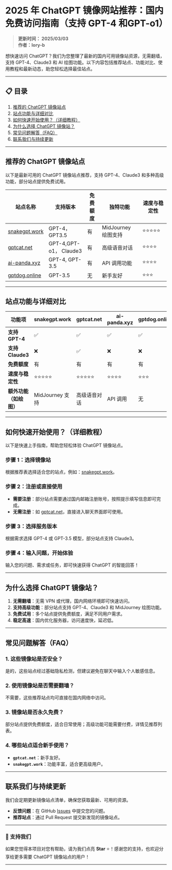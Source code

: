 # 2025 年 ChatGPT 镜像网站推荐：国内免费访问指南（支持 GPT-4 和GPT-o1）

> **更新时间： 2025/03/03**  
> **作者：lory-b**  


想快速访问 ChatGPT？我们为您整理了最新的国内可用镜像站资源，无需翻墙，支持 GPT-4、Claude3 和 AI 绘图功能。以下内容包括推荐站点、功能对比、使用教程和最新动态，助您轻松选择最佳站点。

---

## 📋 目录
1. [推荐的 ChatGPT 镜像站点](#推荐的-chatgpt-镜像站点)
2. [站点功能与详细对比](#站点功能与详细对比)
3. [如何快速开始使用？（详细教程）](#如何快速开始使用详细教程)
4. [为什么选择 ChatGPT 镜像站？](#为什么选择-chatgpt-镜像站)
5. [常见问题解答（FAQ）](#常见问题解答faq)
6. [联系我们与持续更新](#联系我们与持续更新)

---

## 推荐的 ChatGPT 镜像站点

以下是最新可用的 ChatGPT 镜像站点推荐，支持 GPT-4、Claude3 和多种高级功能，部分站点提供免费试用。

| **站点名称**       | **支持版本**         | **免费额度** | **独特功能**         | **速度与稳定性** |
|--------------------|---------------------|-------------|---------------------|-----------------|
| [snakegpt.work](https://snakegpt.work) | GPT-4，GPT3.5 | 有           | MidJourney 绘图支持  | ⭐⭐⭐⭐⭐          |
| [gptcat.net](https://gptcat.net)      | GPT-4,GPT-o1， Claude3  | 有     | 高级语音对话         | ⭐⭐⭐⭐           |
| [ai-panda.xyz](https://gptpanda.net/login?invite_code=34137c47)  | GPT-4, GPT-3.5  | 有           | API 调用功能         | ⭐⭐⭐⭐           |
| [gptdog.online](https://gptdog.online) | GPT-3.5         | 无           | 新手友好    | ⭐⭐⭐            |

---

## 站点功能与详细对比

| **功能项**             | **snakegpt.work**  | **gptcat.net**      | **ai-panda.xyz**   | **gptdog.online**  |
|------------------------|--------------------|---------------------|--------------------|--------------------|
| **支持 GPT-4**         | ✅                 | ✅                   | ✅                 | ✅                 |
| **支持 Claude3**       | ❌                 | ✅                   | ❌                 | ❌                 |
| **免费额度**           | 有                 | 有                | 有                 | 有                 |
| **速度与稳定性**       | ⭐⭐⭐⭐⭐             | ⭐⭐⭐⭐⭐                | ⭐⭐⭐⭐              | ⭐⭐⭐              |
| **额外功能（如绘图）** | MidJourney 支持    | 高级语音对话        | API 调用           | 无                 |

---

## 如何快速开始使用？（详细教程）

以下是快速上手指南，帮助您轻松体验 ChatGPT 镜像站点。

### 步骤 1：选择镜像站
根据推荐表选择适合您的站点，例如：[snakegpt.work](https://snakegpt.work)。

### 步骤 2：注册或直接使用
- **需要注册**：部分站点需要通过国内邮箱注册账号，按照提示填写信息即可完成。
- **无需注册**：如 [gptcat.net](https://gptcat.net)，直接进入聊天界面即可使用。

### 步骤 3：选择服务版本
根据需求选择 GPT-4 或 GPT-3.5 模型，部分站点支持 Claude3。

### 步骤 4：输入问题，开始体验
输入您的问题、需求或任务，即可快速获得 ChatGPT 的智能回答！

---

## 为什么选择 ChatGPT 镜像站？

1. **无需翻墙**：无需 VPN 或代理，国内网络环境即可快速访问。
2. **支持高级功能**：部分站点支持 GPT-4、Claude3 和 MidJourney 绘图功能。
3. **免费试用**：多个站点提供免费额度，满足不同用户需求。
4. **稳定高速**：国内优化服务器，访问速度快，延迟低。

---

## 常见问题解答（FAQ）

### 1. 这些镜像站是否安全？
是的，这些站点经过基础隐私检测，但建议避免在聊天中输入个人敏感信息。

### 2. 使用镜像站是否需要翻墙？
不需要，这些推荐站点均可直接在国内网络中访问。

### 3. 镜像站是否永久免费？
部分站点提供免费额度，适合日常使用；高级功能可能需要付费，详情见推荐列表。

### 4. 哪些站点适合新手使用？
- **`gptcat.net`**：新手友好。
- **`snakegpt.work`**：功能丰富，适合更高级用户。

---

## 联系我们与持续更新

我们会定期更新镜像站点清单，确保您获取最新、可用的资源。

- **反馈问题**：在 GitHub [Issues](https://github.com/your-repo/issues) 中提交您的问题。
- **推荐站点**：通过 Pull Request 提交新发现的镜像站点。

---

### 🌟 支持我们

如果您觉得本项目对您有帮助，请为我们点亮 **Star** ⭐！感谢您的支持，也欢迎分享给更多需要 ChatGPT 镜像站点的用户！

--- 
                                                                                                                                    